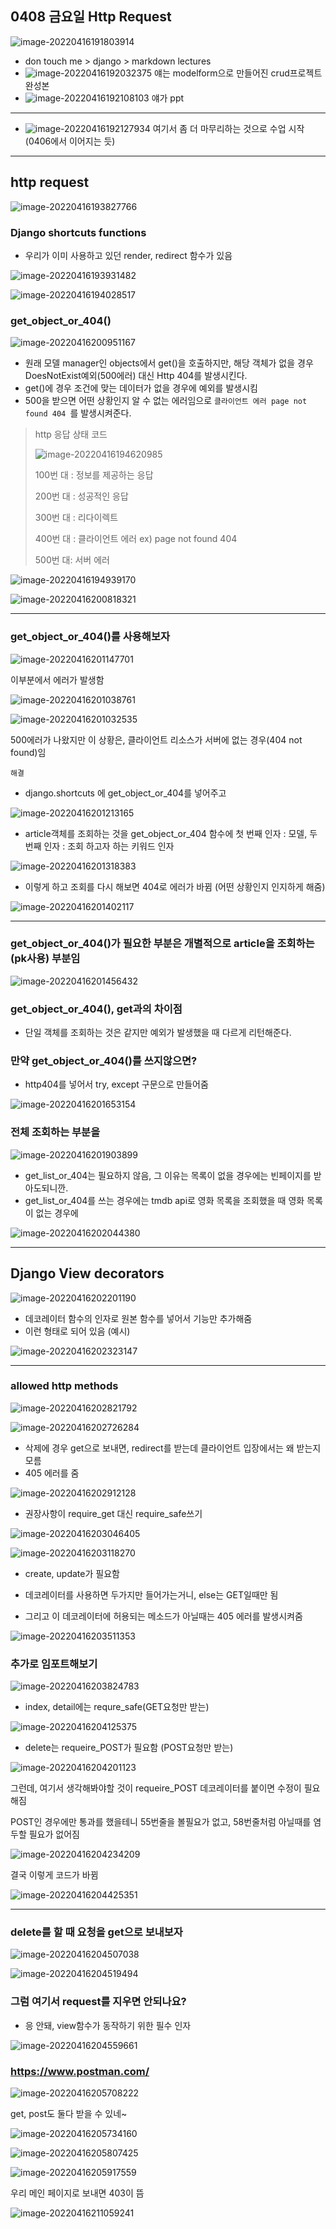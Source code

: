 ## 0408 금요일 Http Request

![image-20220416191803914](C:\Users\star3\AppData\Roaming\Typora\typora-user-images\image-20220416191803914.png)

* don touch me > django > markdown lectures
* ![image-20220416192032375](C:\Users\star3\AppData\Roaming\Typora\typora-user-images\image-20220416192032375.png) 얘는 modelform으로 만들어진 crud프로젝트 완성본
* ![image-20220416192108103](C:\Users\star3\AppData\Roaming\Typora\typora-user-images\image-20220416192108103.png) 얘가 ppt

---

* ![image-20220416192127934](C:\Users\star3\AppData\Roaming\Typora\typora-user-images\image-20220416192127934.png) 여기서 좀 더 마무리하는 것으로 수업 시작 (0406에서 이어지는 듯)

---



## http request

![image-20220416193827766](C:\Users\star3\AppData\Roaming\Typora\typora-user-images\image-20220416193827766.png)



### Django shortcuts functions

* 우리가 이미 사용하고 있던 render, redirect 함수가 있음

![image-20220416193931482](C:\Users\star3\AppData\Roaming\Typora\typora-user-images\image-20220416193931482.png)



![image-20220416194028517](C:\Users\star3\AppData\Roaming\Typora\typora-user-images\image-20220416194028517.png)

 

### get_object_or_404()

![image-20220416200951167](C:\Users\star3\AppData\Roaming\Typora\typora-user-images\image-20220416200951167.png)

* 원래 모델 manager인 objects에서 get()을 호출하지만, 
  해당 객체가 없을 경우 DoesNotExist예외(500에러) 대신 Http 404를 발생시킨다.
* get()에 경우 조건에 맞는 데이터가 없을 경우에 예외를 발생시킴
* 500을 받으면 어떤 상황인지 알 수 없는 에러임으로 `클라이언트 에러 page not found 404 `를 발생시켜준다.



> http 응답 상태 코드
>
> ![image-20220416194620985](C:\Users\star3\AppData\Roaming\Typora\typora-user-images\image-20220416194620985.png)
>
> 
>
> 100번 대 : 정보를 제공하는 응답
>
> 200번 대 : 성공적인 응답
>
> 300번 대 : 리다이렉트
>
> 400번 대 : 클라이언트 에러    ex) page not found 404 
>
> 500번 대: 서버 에러     



![image-20220416194939170](C:\Users\star3\AppData\Roaming\Typora\typora-user-images\image-20220416194939170.png)

 ![image-20220416200818321](C:\Users\star3\AppData\Roaming\Typora\typora-user-images\image-20220416200818321.png)





---

### get_object_or_404()를 사용해보자

![image-20220416201147701](C:\Users\star3\AppData\Roaming\Typora\typora-user-images\image-20220416201147701.png)

이부분에서 에러가 발생함

![image-20220416201038761](C:\Users\star3\AppData\Roaming\Typora\typora-user-images\image-20220416201038761.png)

![image-20220416201032535](C:\Users\star3\AppData\Roaming\Typora\typora-user-images\image-20220416201032535.png)

500에러가 나왔지만 이 상황은, 클라이언트 리소스가 서버에 없는 경우(404 not found)임



`해결`

* django.shortcuts 에 get_object_or_404를 넣어주고

![image-20220416201213165](C:\Users\star3\AppData\Roaming\Typora\typora-user-images\image-20220416201213165.png)

* article객체를 조회하는 것을 
  get_object_or_404 함수에 
  첫 번째 인자 : 모델, 
  두 번째 인자 : 조회 하고자 하는 키워드 인자

![image-20220416201318383](C:\Users\star3\AppData\Roaming\Typora\typora-user-images\image-20220416201318383.png)

* 이렇게 하고 조회를 다시 해보면 404로 에러가 바뀜 (어떤 상황인지 인지하게 해줌)

![image-20220416201402117](C:\Users\star3\AppData\Roaming\Typora\typora-user-images\image-20220416201402117.png)



---

### get_object_or_404()가 필요한 부분은 개별적으로 article을 조회하는 (pk사용) 부분임

![image-20220416201456432](C:\Users\star3\AppData\Roaming\Typora\typora-user-images\image-20220416201456432.png)



### get_object_or_404(), get과의 차이점 

* 단일 객체를 조회하는 것은 같지만 예외가 발생했을 때 다르게 리턴해준다.



### 만약 get_object_or_404()를 쓰지않으면?

* http404를 넣어서 try, except 구문으로 만들어줌

![image-20220416201653154](C:\Users\star3\AppData\Roaming\Typora\typora-user-images\image-20220416201653154.png)



### 전체 조회하는 부분을 

![image-20220416201903899](C:\Users\star3\AppData\Roaming\Typora\typora-user-images\image-20220416201903899.png)

* get_list_or_404는 필요하지 않음, 그 이유는 목록이 없을 경우에는 빈페이지를 받아도되니깐.
* get_list_or_404를 쓰는 경우에는 tmdb api로 영화 목록을 조회했을 때 영화 목록이 없는 경우에

![image-20220416202044380](C:\Users\star3\AppData\Roaming\Typora\typora-user-images\image-20220416202044380.png)



---

 ## Django View decorators

![image-20220416202201190](C:\Users\star3\AppData\Roaming\Typora\typora-user-images\image-20220416202201190.png)

* 데코레이터 함수의 인자로 원본 함수를 넣어서 기능만 추가해줌
* 이런 형태로 되어 있음 (예시)

![image-20220416202323147](C:\Users\star3\AppData\Roaming\Typora\typora-user-images\image-20220416202323147.png)

---

### allowed http methods

![image-20220416202821792](C:\Users\star3\AppData\Roaming\Typora\typora-user-images\image-20220416202821792.png)



 ![image-20220416202726284](C:\Users\star3\AppData\Roaming\Typora\typora-user-images\image-20220416202726284.png)

* 삭제에 경우 get으로 보내면, redirect를 받는데 클라이언트 입장에서는 왜 받는지 모름
* 405 에러를 줌

![image-20220416202912128](C:\Users\star3\AppData\Roaming\Typora\typora-user-images\image-20220416202912128.png)

* 권장사항이 require_get 대신 require_safe쓰기 

![image-20220416203046405](C:\Users\star3\AppData\Roaming\Typora\typora-user-images\image-20220416203046405.png)





![image-20220416203118270](C:\Users\star3\AppData\Roaming\Typora\typora-user-images\image-20220416203118270.png)



* create, update가 필요함 

* 데코레이터를 사용하면 두가지만 들어가는거니, else는 GET일때만 됨
* 그리고 이 데코레이터에 허용되는 메소드가 아닐때는 405 에러를 발생시켜줌

![image-20220416203511353](C:\Users\star3\AppData\Roaming\Typora\typora-user-images\image-20220416203511353.png)





### 추가로 임포트해보기

![image-20220416203824783](C:\Users\star3\AppData\Roaming\Typora\typora-user-images\image-20220416203824783.png)

* index, detail에는 requre_safe(GET요청만 받는)

![image-20220416204125375](C:\Users\star3\AppData\Roaming\Typora\typora-user-images\image-20220416204125375.png)

* delete는 requeire_POST가 필요함 (POST요청만 받는)

![image-20220416204201123](C:\Users\star3\AppData\Roaming\Typora\typora-user-images\image-20220416204201123.png)

그런데, 여기서 생각해봐야할 것이 requeire_POST 데코레이터를 붙이면 수정이 필요해짐

POST인 경우에만 통과를 했을테니 55번줄을 볼필요가 없고, 58번줄처럼 아닐때를 염두할 필요가 없어짐

![image-20220416204234209](C:\Users\star3\AppData\Roaming\Typora\typora-user-images\image-20220416204234209.png)

 

결국 이렇게 코드가 바뀜

![image-20220416204425351](C:\Users\star3\AppData\Roaming\Typora\typora-user-images\image-20220416204425351.png)



---

### delete를 할 때 요청을 get으로 보내보자

![image-20220416204507038](C:\Users\star3\AppData\Roaming\Typora\typora-user-images\image-20220416204507038.png)

![image-20220416204519494](C:\Users\star3\AppData\Roaming\Typora\typora-user-images\image-20220416204519494.png)





### 그럼 여기서 request를 지우면 안되나요?

* 응 안돼, view함수가 동작하기 위한 필수 인자 

![image-20220416204559661](C:\Users\star3\AppData\Roaming\Typora\typora-user-images\image-20220416204559661.png)





### https://www.postman.com/

![image-20220416205708222](C:\Users\star3\AppData\Roaming\Typora\typora-user-images\image-20220416205708222.png)





get, post도 둘다 받을 수 있네~

![image-20220416205734160](C:\Users\star3\AppData\Roaming\Typora\typora-user-images\image-20220416205734160.png)

![image-20220416205807425](C:\Users\star3\AppData\Roaming\Typora\typora-user-images\image-20220416205807425.png)



![image-20220416205917559](C:\Users\star3\AppData\Roaming\Typora\typora-user-images\image-20220416205917559.png)





우리 메인 페이지로 보내면 403이 뜸

![image-20220416211059241](C:\Users\star3\AppData\Roaming\Typora\typora-user-images\image-20220416211059241.png)